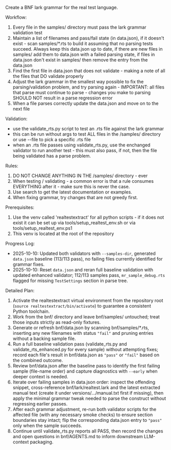 Create a BNF lark grammar for the real test language.

Workflow:
1. Every file in the samples/ directory must pass the lark grammar validation test
2. Maintain a list of filenames and pass/fail state (in data.json), if it doesn't exist - scan samples/*.rts to build it assuming that no parsing tests succeed.  Always keep this data.json up to date, if there are new files in samples/ add them to data.json with a failed parsing state, if files in data.json don't exist in samples/ then remove the entry from the data.json
3. Find the first file in data.json that does not validate - making a note of all the files that DO validate properly
4. Adjust the lark grammar in the smallest way possible to fix the parsing/validation problem, and try parsing again - IMPORTANT: all files that parse must continue to parse - changes you make to parsing SHOULD NOT result in a parse regression error
5. When a file parses correctly update the data.json and move on to the next file

Validation:
- use the validate_rts.py script to test an .rts file against the lark grammar
- this can be run without args to test ALL files in the /samples/ directory or use --file to pick a specific .rts file
- when an .rts file passes using validate_rts.py, use the enchanged validator to run another test - this must also pass, if not, then the file being validated has a parse problem.

Rules:
1. DO NOT CHANGE ANYTHING IN THE /samples/ directory - ever
2. When testing / validating - a common error is that a rule consumes EVERYTHING after it - make sure this is never the case.
3. Use search to get the latest documentation or examples.
4. When fixing grammar, try changes that are not greedy first. 

Prerequisites:
1. Use the venv called 'realtestextract' for all python scripts - if it does not exist it can be set up via tools/setup_realtest_env.sh or via tools/setup_realtest_env.ps1
2. This venv is located at the root of the repository

Progress Log:
- 2025-10-10: Updated both validators with `--samples-dir`, generated `data.json` baseline (113/113 pass), no failing files currently identified for grammar fixes.
- 2025-10-10: Reset `data.json` and reran full baseline validation with updated enhanced validator; 112/113 samples pass, `mr_sample_debug.rts` flagged for missing `TestSettings` section in parse tree.

Detailed Plan:
1. Activate the realtestextract virtual environment from the repository root (`source realtestextract/bin/activate`) to guarantee a consistent Python toolchain.
2. Work from the bnf/ directory and leave bnf/samples/ untouched; treat those inputs strictly as read-only fixtures.
3. Generate or refresh bnf/data.json by scanning bnf/samples/*.rts, inserting any new filenames with status `"fail"` and pruning entries without a backing sample file.
4. Run a full baseline validation pass (validate_rts.py and validate_rts_enhanced.py for every sample) without attempting fixes; record each file's result in bnf/data.json as `"pass"` or `"fail"` based on the combined outcome.
5. Review bnf/data.json after the baseline pass to identify the first failing sample (file-name order) and capture diagnostics with `--early` when deeper context is needed.
6. Iterate over failing samples in data.json order: inspect the offending snippet, cross-reference bnf/lark/realtest.lark and the latest extracted manual text (create it under versions/.../manual.txt first if missing), then apply the minimal grammar tweak needed to parse the construct without regressing earlier passes.
7. After each grammar adjustment, re-run both validator scripts for the affected file (with any necessary smoke checks) to ensure section boundaries stay intact; flip the corresponding data.json entry to `"pass"` only when the sample succeeds.
8. Continue until validate_rts.py reports all PASS, then record the changes and open questions in bnf/AGENTS.md to inform downstream LLM-context packaging.
